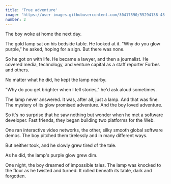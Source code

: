 ```yaml
---
title: 'True adventure'
image: 'https://user-images.githubusercontent.com/30417590/55294138-43f3dd80-53cc-11e9-96c2-3c7f2977c24a.jpg'
number: 2
---
```


The boy woke at home the next day. 

The gold lamp sat on his bedside table. He looked at it. "Why do you glow purple," he asked, hoping for a sign. But there was none. 

So he got on with life. He became a lawyer, and then a journalist. He covered media, technology, and venture capital as a staff reporter Forbes and others.

No matter what he did, he kept the lamp nearby. 

"Why do you get brighter when I tell stories," he'd ask aloud sometimes.

The lamp never answered. It was, after all, just a lamp. And that was fine. The mystery of its glow promised adventure. And the boy loved adventure. 

So it's no surprise that he saw nothing but wonder when he met a software developer. Fast friends, they began building two platforms for the Web. 

One ran interactive video networks, the other, silky smooth global software demos. The boy pitched them tirelessly and in many different ways. 

But neither took, and he slowly grew tired of the tale. 

As he did, the lamp's purple glow grew dim. 

One night, the boy dreamed of impossible tales. The lamp was knocked to the floor as he twisted and turned. It rolled beneath its table, dark and forgotten.
